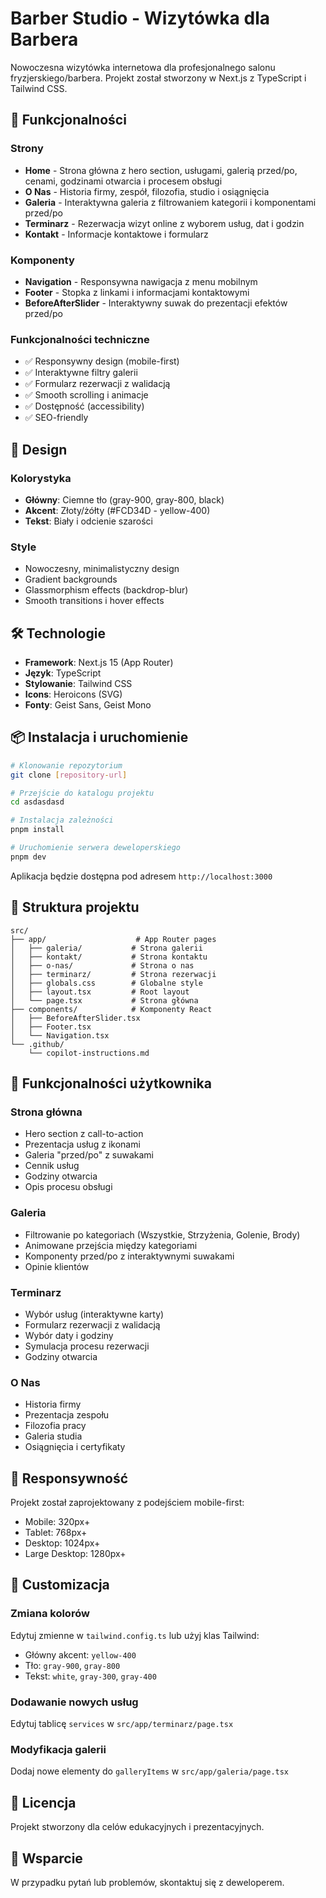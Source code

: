 # Barber Studio - Wizytówka dla Barbera

Nowoczesna wizytówka internetowa dla profesjonalnego salonu fryzjerskiego/barbera. Projekt został stworzony w Next.js z TypeScript i Tailwind CSS.

## 🚀 Funkcjonalności

### Strony
- **Home** - Strona główna z hero section, usługami, galerią przed/po, cenami, godzinami otwarcia i procesem obsługi
- **O Nas** - Historia firmy, zespół, filozofia, studio i osiągnięcia
- **Galeria** - Interaktywna galeria z filtrowaniem kategorii i komponentami przed/po
- **Terminarz** - Rezerwacja wizyt online z wyborem usług, dat i godzin
- **Kontakt** - Informacje kontaktowe i formularz

### Komponenty
- **Navigation** - Responsywna nawigacja z menu mobilnym
- **Footer** - Stopka z linkami i informacjami kontaktowymi
- **BeforeAfterSlider** - Interaktywny suwak do prezentacji efektów przed/po

### Funkcjonalności techniczne
- ✅ Responsywny design (mobile-first)
- ✅ Interaktywne filtry galerii
- ✅ Formularz rezerwacji z walidacją
- ✅ Smooth scrolling i animacje
- ✅ Dostępność (accessibility)
- ✅ SEO-friendly

## 🎨 Design

### Kolorystyka
- **Główny**: Ciemne tło (gray-900, gray-800, black)
- **Akcent**: Złoty/żółty (#FCD34D - yellow-400)
- **Tekst**: Biały i odcienie szarości

### Style
- Nowoczesny, minimalistyczny design
- Gradient backgrounds
- Glassmorphism effects (backdrop-blur)
- Smooth transitions i hover effects

## 🛠️ Technologie

- **Framework**: Next.js 15 (App Router)
- **Język**: TypeScript
- **Stylowanie**: Tailwind CSS
- **Icons**: Heroicons (SVG)
- **Fonty**: Geist Sans, Geist Mono

## 📦 Instalacja i uruchomienie

```bash
# Klonowanie repozytorium
git clone [repository-url]

# Przejście do katalogu projektu
cd asdasdasd

# Instalacja zależności
pnpm install

# Uruchomienie serwera deweloperskiego
pnpm dev
```

Aplikacja będzie dostępna pod adresem `http://localhost:3000`

## 📝 Struktura projektu

```
src/
├── app/                    # App Router pages
│   ├── galeria/           # Strona galerii
│   ├── kontakt/           # Strona kontaktu
│   ├── o-nas/             # Strona o nas
│   ├── terminarz/         # Strona rezerwacji
│   ├── globals.css        # Globalne style
│   ├── layout.tsx         # Root layout
│   └── page.tsx           # Strona główna
├── components/            # Komponenty React
│   ├── BeforeAfterSlider.tsx
│   ├── Footer.tsx
│   └── Navigation.tsx
└── .github/
    └── copilot-instructions.md
```

## 🎯 Funkcjonalności użytkownika

### Strona główna
- Hero section z call-to-action
- Prezentacja usług z ikonami
- Galeria "przed/po" z suwakami
- Cennik usług
- Godziny otwarcia
- Opis procesu obsługi

### Galeria
- Filtrowanie po kategoriach (Wszystkie, Strzyżenia, Golenie, Brody)
- Animowane przejścia między kategoriami
- Komponenty przed/po z interaktywnymi suwakami
- Opinie klientów

### Terminarz
- Wybór usług (interaktywne karty)
- Formularz rezerwacji z walidacją
- Wybór daty i godziny
- Symulacja procesu rezerwacji
- Godziny otwarcia

### O Nas
- Historia firmy
- Prezentacja zespołu
- Filozofia pracy
- Galeria studia
- Osiągnięcia i certyfikaty

## 📱 Responsywność

Projekt został zaprojektowany z podejściem mobile-first:
- Mobile: 320px+
- Tablet: 768px+
- Desktop: 1024px+
- Large Desktop: 1280px+

## 🔧 Customizacja

### Zmiana kolorów
Edytuj zmienne w `tailwind.config.ts` lub użyj klas Tailwind:
- Główny akcent: `yellow-400`
- Tło: `gray-900`, `gray-800`
- Tekst: `white`, `gray-300`, `gray-400`

### Dodawanie nowych usług
Edytuj tablicę `services` w `src/app/terminarz/page.tsx`

### Modyfikacja galerii
Dodaj nowe elementy do `galleryItems` w `src/app/galeria/page.tsx`

## 📄 Licencja

Projekt stworzony dla celów edukacyjnych i prezentacyjnych.

## 🤝 Wsparcie

W przypadku pytań lub problemów, skontaktuj się z deweloperem.
